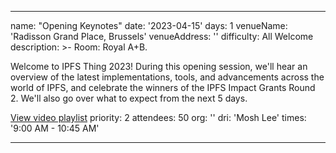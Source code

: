 ---

name: "Opening Keynotes"
date: '2023-04-15'
days: 1
venueName: 'Radisson Grand Place, Brussels'
venueAddress: ''
difficulty: All Welcome
description: >-
  Room: Royal A+B.
  
  Welcome to IPFS Thing 2023! During this opening session, we'll hear an overview of the latest implementations, tools, and advancements across the world of IPFS, and celebrate the winners of the IPFS Impact Grants Round 2. We'll also go over what to expect from the next 5 days.

<a href="https://youtube.com/playlist?list=PLuhRWgmPaHtRnO5G2EF0RxYebcQzLDf5F">View video playlist</a>
priority: 2
attendees: 50
org: ''
dri: 'Mosh Lee'
times: '9:00 AM - 10:45 AM'



---